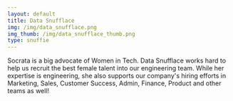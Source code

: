 ```yaml
---
layout: default
title: Data Snufflace
img: /img/data_snufflace.png
img_thumb: /img/data_snufflace_thumb.png
type: snuffie
---
```


Socrata is a big advocate of Women in Tech. Data Snufflace works hard to help us recruit the best female talent into our engineering team. While her expertise is engineering, she also supports our company's hiring efforts in Marketing, Sales, Customer Success, Admin, Finance, Product and other teams as well!

